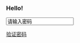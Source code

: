 ### Hello!

<input type="text" value="请输入密码">
 <p> </p>

[验证密码](https://coin-233.github.io/class.github.io/rijiyanzhengcuowu.html)
